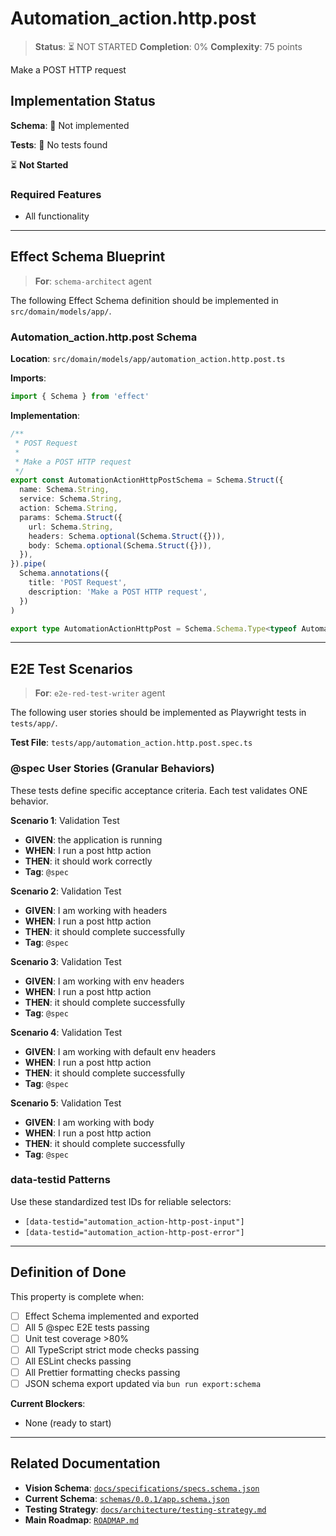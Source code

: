 # Automation_action.http.post

> **Status**: ⏳ NOT STARTED
> **Completion**: 0%
> **Complexity**: 75 points

Make a POST HTTP request

## Implementation Status

**Schema**: 🔴 Not implemented

**Tests**: 🔴 No tests found

⏳ **Not Started**

### Required Features

- All functionality

---

## Effect Schema Blueprint

> **For**: `schema-architect` agent

The following Effect Schema definition should be implemented in `src/domain/models/app/`.

### Automation_action.http.post Schema

**Location**: `src/domain/models/app/automation_action.http.post.ts`

**Imports**:

```typescript
import { Schema } from 'effect'
```

**Implementation**:

```typescript
/**
 * POST Request
 *
 * Make a POST HTTP request
 */
export const AutomationActionHttpPostSchema = Schema.Struct({
  name: Schema.String,
  service: Schema.String,
  action: Schema.String,
  params: Schema.Struct({
    url: Schema.String,
    headers: Schema.optional(Schema.Struct({})),
    body: Schema.optional(Schema.Struct({})),
  }),
}).pipe(
  Schema.annotations({
    title: 'POST Request',
    description: 'Make a POST HTTP request',
  })
)

export type AutomationActionHttpPost = Schema.Schema.Type<typeof AutomationActionHttpPostSchema>
```

---

## E2E Test Scenarios

> **For**: `e2e-red-test-writer` agent

The following user stories should be implemented as Playwright tests in `tests/app/`.

**Test File**: `tests/app/automation_action.http.post.spec.ts`

### @spec User Stories (Granular Behaviors)

These tests define specific acceptance criteria. Each test validates ONE behavior.

**Scenario 1**: Validation Test

- **GIVEN**: the application is running
- **WHEN**: I run a post http action
- **THEN**: it should work correctly
- **Tag**: `@spec`

**Scenario 2**: Validation Test

- **GIVEN**: I am working with headers
- **WHEN**: I run a post http action
- **THEN**: it should complete successfully
- **Tag**: `@spec`

**Scenario 3**: Validation Test

- **GIVEN**: I am working with env headers
- **WHEN**: I run a post http action
- **THEN**: it should complete successfully
- **Tag**: `@spec`

**Scenario 4**: Validation Test

- **GIVEN**: I am working with default env headers
- **WHEN**: I run a post http action
- **THEN**: it should complete successfully
- **Tag**: `@spec`

**Scenario 5**: Validation Test

- **GIVEN**: I am working with body
- **WHEN**: I run a post http action
- **THEN**: it should complete successfully
- **Tag**: `@spec`

### data-testid Patterns

Use these standardized test IDs for reliable selectors:

- `[data-testid="automation_action-http-post-input"]`
- `[data-testid="automation_action-http-post-error"]`

---

## Definition of Done

This property is complete when:

- [ ] Effect Schema implemented and exported
- [ ] All 5 @spec E2E tests passing
- [ ] Unit test coverage >80%
- [ ] All TypeScript strict mode checks passing
- [ ] All ESLint checks passing
- [ ] All Prettier formatting checks passing
- [ ] JSON schema export updated via `bun run export:schema`

**Current Blockers**:

- None (ready to start)

---

## Related Documentation

- **Vision Schema**: [`docs/specifications/specs.schema.json`](../specs.schema.json)
- **Current Schema**: [`schemas/0.0.1/app.schema.json`](../../schemas/0.0.1/app.schema.json)
- **Testing Strategy**: [`docs/architecture/testing-strategy.md`](../../architecture/testing-strategy.md)
- **Main Roadmap**: [`ROADMAP.md`](../../../ROADMAP.md)
